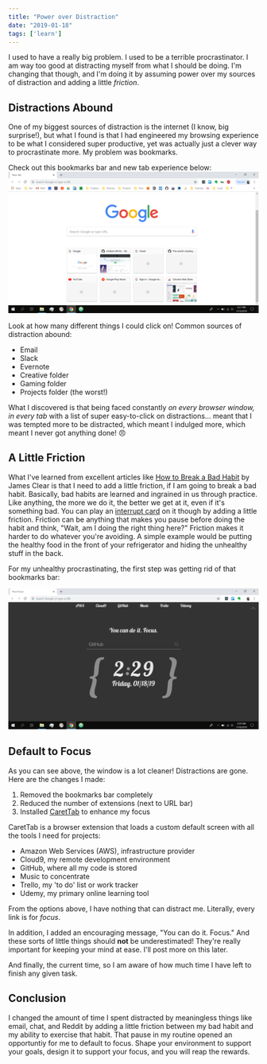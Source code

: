 ```yaml
---
title: "Power over Distraction"
date: "2019-01-18"
tags: ['learn']
---
```


I used to have a really big problem.  I used to be a terrible procrastinator.  I am way too good at distracting myself from what I should be doing.  I'm changing that though, and I'm doing it by assuming power over my sources of distraction and adding a little *friction*.

## Distractions Abound
One of my biggest sources of distraction is the internet (I know, big surprise!), but what I found is that I had engineered my browsing experience to be what I considered super productive, yet was actually just a clever way to procrastinate more.  My problem was bookmarks.  

Check out this bookmarks bar and new tab experience below:
![Image of Browser](distraction-browser.png "Distraction Browser")

Look at how many different things I could click on!  Common sources of distraction abound:
- Email
- Slack
- Evernote
- Creative folder
- Gaming folder
- Projects folder (the worst!)

What I discovered is that being faced constantly *on every browser window, in every tab* with a list of super easy-to-click on distractions... meant that I was tempted more to be distracted, which meant I indulged more, which meant I never got anything done! :angry:

## A Little Friction
What I've learned from excellent articles like [How to Break a Bad Habit](https://jamesclear.com/how-to-break-a-bad-habit) by James Clear is that I need to add a little friction, if I am going to break a bad habit.  Basically, bad habits are learned and ingrained in us through practice.  Like anything, the more we do it, the better we get at it, even if it's something bad.  You can play an [interrupt card](https://scryfall.com/card/a25/50/counterspell?utm_source=mw_MTGWiki) on it though by adding a little friction.  Friction can be anything that makes you pause before doing the habit and think, "Wait, am I doing the right thing here?"  Friction makes it harder to do whatever you're avoiding.  A simple example would be putting the healthy food in the front of your refrigerator and hiding the unhealthy stuff in the back.

For my unhealthy procrastinating, the first step was getting rid of that bookmarks bar:

![Image of Browser](focused-browser.png "Focused Browser")

## Default to Focus
As you can see above, the window is a lot cleaner!  Distractions are gone.  Here are the changes I made:
1. Removed the bookmarks bar completely
2. Reduced the number of extensions (next to URL bar)
3. Installed [CaretTab](https://chrome.google.com/webstore/detail/carettab-new-tab-clock-an/cojpndognjdcakkimaloeealehpkljna?hl=en) to enhance my focus

CaretTab is a browser extension that loads a custom default screen with all the tools I need for projects:
- Amazon Web Services (AWS), infrastructure provider
- Cloud9, my remote development environment
- GitHub, where all my code is stored
- Music to concentrate
- Trello, my 'to do' list or work tracker
- Udemy, my primary online learning tool

From the options above, I have nothing that can distract me.  Literally, every link is for *focus*.

In addition, I added an encouraging message, "You can do it.  Focus."  And these sorts of little things should **not** be underestimated!  They're really important for keeping your mind at ease.  I'll post more on this later.

And finally, the current time, so I am aware of how much time I have left to finish any given task.

## Conclusion
I changed the amount of time I spent distracted by meaningless things like email, chat, and Reddit by adding a little friction between my bad habit and my ability to exercise that habit.  That pause in my routine opened an opportuntiy for me to default to focus.  Shape your environment to support your goals, design it to support your focus, and you will reap the rewards.